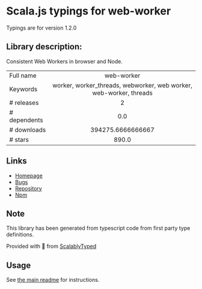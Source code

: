 
# Scala.js typings for web-worker

Typings are for version 1.2.0

## Library description:
Consistent Web Workers in browser and Node.

|                    |                 |
| ------------------ | :-------------: |
| Full name          | web-worker |
| Keywords           | worker, worker_threads, webworker, web worker, web-worker, threads |
| # releases         | 2 |
| # dependents       | 0.0 |
| # downloads        | 394275.6666666667 |
| # stars            | 890.0 |

## Links
- [Homepage](https://github.com/developit/web-worker)
- [Bugs](https://github.com/developit/web-worker/issues)
- [Repository](https://github.com/developit/web-worker)
- [Npm](https://www.npmjs.com/package/web-worker)
    


## Note
This library has been generated from typescript code from first party type definitions.

Provided with :purple_heart: from [ScalablyTyped](https://github.com/oyvindberg/ScalablyTyped)

## Usage
See [the main readme](../../readme.md) for instructions.


